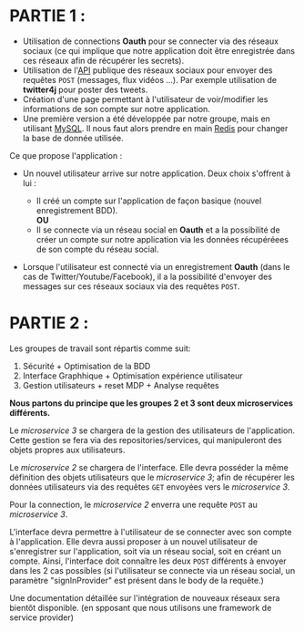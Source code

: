 # PARTIE 1 :

- Utilisation de connections **Oauth** pour se connecter via des réseaux sociaux (ce qui implique que notre application doit être enregistrée dans ces réseaux afin de récupérer les secrets).
- Utilisation de l'[API](https://fr.wikipedia.org/wiki/Interface_de_programmation) publique des réseaux sociaux pour envoyer des requêtes `POST` (messages, flux vidéos ...). Par exemple utilisation de **twitter4j** pour poster des tweets.
- Création d'une page permettant à l'utilisateur de voir/modifier les informations de son compte sur notre application.
- Une première version a été développée par notre groupe, mais en utilisant [MySQL](https://www.mysql.com/). Il nous faut alors prendre en main [Redis](https://redis.io/) pour changer la base de donnée utilisée.

Ce que propose l'application : 

- Un nouvel utilisateur arrive sur notre application. Deux choix s'offrent à lui :

    + Il créé un compte sur l'application de façon basique (nouvel enregistrement BDD).  
    **OU**  
    + Il se connecte via un réseau social en **Oauth** et a la possibilité de créer un compte sur notre application via les données récupéréees de son compte du réseau social.  


- Lorsque l'utilisateur est connecté via un enregistrement **Oauth** (dans le cas de Twitter/Youtube/Facebook), il a la possibilité d'envoyer des messages sur ces réseaux sociaux via des requêtes `POST`.



# PARTIE 2 :
Les groupes de travail sont répartis comme suit:

1. Sécurité + Optimisation de la BDD
2. Interface Graphhique + Optimisation expérience utilisateur
3. Gestion utilisateurs + reset MDP + Analyse requêtes
</a>

**Nous partons du principe que les groupes 2 et 3 sont deux microservices différents.**

Le *microservice 3* se chargera de la gestion des utilisateurs de l'application. Cette gestion se fera via des repositories/services, qui manipuleront des objets propres aux utilisateurs.

Le *microservice 2* se chargera de l'interface. Elle devra posséder la même définition des objets utilisateurs que le *microservice 3*; afin de récupérer les données utilisateurs via des requêtes `GET` envoyées vers le *microservice 3*.

Pour la connection, le *microservice 2* enverra une requête `POST` au *microservice 3*.

L'interface devra permettre à l'utilisateur de se connecter avec son compte à l'application.
Elle devra aussi proposer à un nouvel utilisateur de s'enregistrer sur l'application, soit via un réseau social, soit en créant un compte. Ainsi, l'interface doit connaître les deux `POST` différents à envoyer dans les 2 cas possibles (si l'utilisateur se connecte via un réseau social, un paramètre "signInProvider" est présent dans le body de la requête.)

Une documentation détaillée sur l'intégration de nouveaux réseaux sera bientôt disponible. (en spposant que nous utilisons une framework de service provider)
